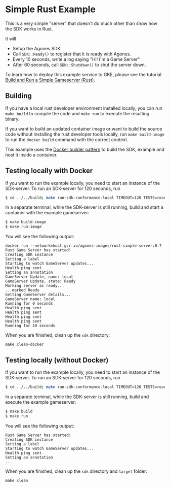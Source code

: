 # Simple Rust Example

This is a very simple "server" that doesn't do much other than show how the SDK works in Rust.

It will
- Setup the Agones SDK
- Call `SDK::Ready()` to register that it is ready with Agones.
- Every 10 seconds, write a log saying "Hi! I'm a Game Server"
- After 60 seconds, call `SDK::Shutdown()` to shut the server down.

To learn how to deploy this example service to GKE, please see the tutorial [Build and Run a Simple Gameserver (Rust)](https://agones.dev/site/docs/tutorials/simple-gameserver-rust/).

## Building

If you have a local rust developer environment installed locally, you can run `make build` to compile the code and
`make run` to execute the resulting binary.

If you want to build an updated container image or want to build the source code without installing the rust developer
tools locally, run `make build-image` to run the `docker build` command with the correct context.

This example uses the [Docker builder pattern](https://docs.docker.com/develop/develop-images/multistage-build/) to
build the SDK, example and host it inside a container.

## Testing locally with Docker

If you want to run the example locally, you need to start an instance of the SDK-server. To run an SDK-server for
120 seconds, run
```bash
$ cd ../../build; make run-sdk-conformance-local TIMEOUT=120 TESTS=ready,watch,health,gameserver
```

In a separate terminal, while the SDK-server is still running, build and start a container with the example gameserver:
```bash
$ make build-image
$ make run-image
```

You will see the following output:
```
docker run --network=host gcr.io/agones-images/rust-simple-server:0.7
Rust Game Server has started!
Creating SDK instance
Setting a label
Starting to watch GameServer updates...
Health ping sent
Setting an annotation
GameServer Update, name: local
GameServer Update, state: Ready
Marking server as ready...
...marked Ready
Getting GameServer details...
GameServer name: local
Running for 0 seconds
Health ping sent
Health ping sent
Health ping sent
Health ping sent
Running for 10 seconds
```

When you are finished, clean up the `sdk` directory:
```
make clean-docker
```

## Testing locally (without Docker)

If you want to run the example locally, you need to start an instance of the SDK-server. To run an SDK-server for
120 seconds, run
```bash
$ cd ../../build; make run-sdk-conformance-local TIMEOUT=120 TESTS=ready,watch,health,gameserver
```

In a separate terminal, while the SDK-server is still running, build and execute the example gameserver:
```bash
$ make build
$ make run
```

You will see the following output:
```
Rust Game Server has started!
Creating SDK instance
Setting a label
Starting to watch GameServer updates...
Health ping sent
Setting an annotation
...
```

When you are finished, clean up the `sdk` directory and `target` folder:
```
make clean
```
